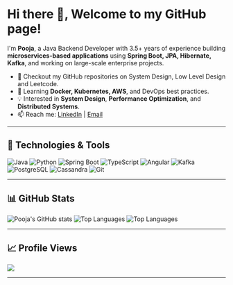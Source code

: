 # Hi there 👋, Welcome to my GitHub page!

I'm **Pooja**, a Java Backend Developer with 3.5+ years of experience building **microservices-based applications** using **Spring Boot, JPA, Hibernate, Kafka**, and working on large-scale enterprise projects.

- 🔭 Checkout my GitHub repositories on System Design, Low Level Design and Leetcode.
- 🌱 Learning **Docker, Kubernetes, AWS**, and DevOps best practices.
- 💡 Interested in **System Design**, **Performance Optimization**, and **Distributed Systems**.
- 📫 Reach me: [LinkedIn](https://linkedin.com/in/pooja811) | [Email](mailto:morepooja811@gmail.com)

---

## 🚀 Technologies & Tools

![Java](https://img.shields.io/badge/Java-007396?style=for-the-badge&logo=openjdk&logoColor=white)
![Python](https://img.shields.io/badge/Python-3776AB?style=for-the-badge&logo=python&logoColor=white)
![Spring Boot](https://img.shields.io/badge/Spring%20Boot-3.x-brightgreen?style=for-the-badge&logo=springboot)
![TypeScript](https://img.shields.io/badge/TypeScript-3178C6?style=for-the-badge&logo=typescript&logoColor=white)
![Angular](https://img.shields.io/badge/Angular-E23237?style=for-the-badge&logo=angular&logoColor=white)
![Kafka](https://img.shields.io/badge/Apache%20Kafka-black?style=for-the-badge&logo=apachekafka)
![PostgreSQL](https://img.shields.io/badge/PostgreSQL-blue?style=for-the-badge&logo=postgresql)
![Cassandra](https://img.shields.io/badge/Cassandra-1287B1?style=for-the-badge&logo=apachecassandra&logoColor=white)
![Git](https://img.shields.io/badge/Git-black?style=for-the-badge&logo=git)

---

## 📊 GitHub Stats

![Pooja's GitHub stats](https://github-readme-stats.vercel.app/api?username=pooja811&show_icons=true&theme=radical&rank_icon=github&locale=en&count_private=true)
![Top Languages](https://github-readme-stats.vercel.app/api/top-langs/?username=pooja811&theme=radical)
![Top Languages](https://github-readme-stats.vercel.app/api/top-langs?username=pooja811&show_icons=true&layout=compact&theme=radical&hide_border=true&include_all_commits=true&count_private=true&langs_count=20)


---

## 📈 Profile Views

![](https://komarev.com/ghpvc/?username=pooja811&color=brightgreen)

---

